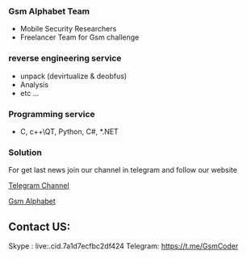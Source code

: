 ### Gsm Alphabet Team
- Mobile Security Researchers
- Freelancer Team for Gsm challenge

### reverse engineering service
- unpack (devirtualize & deobfus)
- Analysis
- etc ...

### Programming service
- C, c++\QT, Python, C#, *.NET

### Solution
For get last news join our channel in telegram and follow our website 
<p><a href="https://t.me/Alephgsm">Telegram Channel</a></p>
<p><a href="https://alephgsm.com/">Gsm Alphabet</a></p>

## Contact US:
Skype : live:.cid.7a1d7ecfbc2df424
Telegram: https://t.me/GsmCoder
